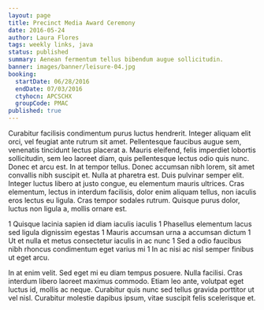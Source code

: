```yaml
---
layout: page
title: Precinct Media Award Ceremony
date: 2016-05-24
author: Laura Flores
tags: weekly links, java
status: published
summary: Aenean fermentum tellus bibendum augue sollicitudin.
banner: images/banner/leisure-04.jpg
booking:
  startDate: 06/28/2016
  endDate: 07/03/2016
  ctyhocn: APCSCHX
  groupCode: PMAC
published: true
---
```

Curabitur facilisis condimentum purus luctus hendrerit. Integer aliquam elit orci, vel feugiat ante rutrum sit amet. Pellentesque faucibus augue sem, venenatis tincidunt lectus placerat a. Mauris eleifend, felis imperdiet lobortis sollicitudin, sem leo laoreet diam, quis pellentesque lectus odio quis nunc. Donec et arcu est. In at tempor tellus. Donec accumsan nibh lorem, sit amet convallis nibh suscipit et. Nulla at pharetra est. Duis pulvinar semper elit. Integer luctus libero at justo congue, eu elementum mauris ultrices. Cras elementum, lectus in interdum facilisis, dolor enim aliquam tellus, non iaculis eros lectus eu ligula. Cras tempor sodales rutrum. Quisque purus dolor, luctus non ligula a, mollis ornare est.

1 Quisque lacinia sapien id diam iaculis iaculis
1 Phasellus elementum lacus sed ligula dignissim egestas
1 Mauris accumsan urna a accumsan dictum
1 Ut et nulla et metus consectetur iaculis in ac nunc
1 Sed a odio faucibus nibh rhoncus condimentum eget varius mi
1 In ac nisi ac nisl semper finibus ut eget arcu.

In at enim velit. Sed eget mi eu diam tempus posuere. Nulla facilisi. Cras interdum libero laoreet maximus commodo. Etiam leo ante, volutpat eget luctus id, mollis ac neque. Curabitur quis nunc sed tellus gravida porttitor ut vel nisl. Curabitur molestie dapibus ipsum, vitae suscipit felis scelerisque et.

